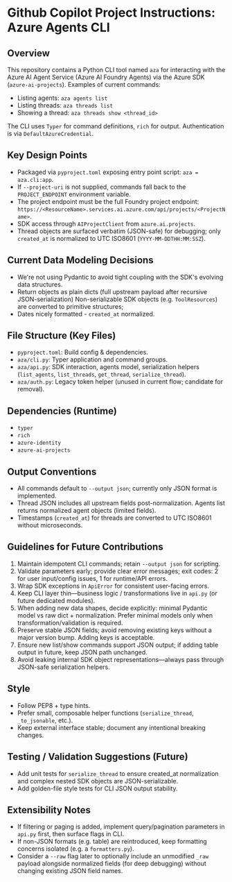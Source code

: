 # Github Copilot Project Instructions: Azure Agents CLI

## Overview
This repository contains a Python CLI tool named `aza` for interacting with the Azure AI Agent Service (Azure AI Foundry Agents) via the Azure SDK (`azure-ai-projects`). Examples of current commands:
- Listing agents: `aza agents list`
- Listing threads: `aza threads list`
- Showing a thread: `aza threads show <thread_id>`

The CLI uses `Typer` for command definitions, `rich` for output. Authentication is via `DefaultAzureCredential`.

## Key Design Points
- Packaged via `pyproject.toml` exposing entry point script: `aza = aza.cli:app`.
- If `--project-uri` is not supplied, commands fall back to the `PROJECT_ENDPOINT` environment variable.
- The project endpoint must be the full Foundry project endpoint: `https://<ResourceName>.services.ai.azure.com/api/projects/<ProjectName>`.
- SDK access through `AIProjectClient` from `azure.ai.projects`.
- Thread objects are surfaced verbatim (JSON-safe) for debugging; only `created_at` is normalized to UTC ISO8601 (`YYYY-MM-DDTHH:MM:SSZ`).

## Current Data Modeling Decisions
- We're not using Pydantic to avoid tight coupling with the SDK's evolving data structures.
- Return objects as plain dicts (full upstream payload after recursive JSON-serialization) Non-serializable SDK objects (e.g. `ToolResources`) are converted to primitive structures; 
- Dates nicely formatted - `created_at` normalized.

## File Structure (Key Files)
- `pyproject.toml`: Build config & dependencies.
- `aza/cli.py`: Typer application and command groups.
- `aza/api.py`: SDK interaction, agents model, serialization helpers (`list_agents`, `list_threads`, `get_thread`, `serialize_thread`).
- `aza/auth.py`: Legacy token helper (unused in current flow; candidate for removal).

## Dependencies (Runtime)
- `typer`
- `rich`
- `azure-identity`
- `azure-ai-projects`

## Output Conventions
- All commands default to `--output json`; currently only JSON format is implemented.
- Thread JSON includes all upstream fields post-normalization. Agents list returns normalized agent objects (limited fields).
- Timestamps (`created_at`) for threads are converted to UTC ISO8601 without microseconds.

## Guidelines for Future Contributions
1. Maintain idempotent CLI commands; retain `--output json` for scripting.
2. Validate parameters early; provide clear error messages; exit codes: 2 for user input/config issues, 1 for runtime/API errors.
3. Wrap SDK exceptions in `ApiError` for consistent user-facing errors.
4. Keep CLI layer thin—business logic / transformations live in `api.py` (or future dedicated modules).
5. When adding new data shapes, decide explicitly: minimal Pydantic model vs raw dict + normalization. Prefer minimal models only when transformation/validation is required.
6. Preserve stable JSON fields; avoid removing existing keys without a major version bump. Adding keys is acceptable.
7. Ensure new list/show commands support JSON output; if adding table output in future, keep JSON path unchanged.
8. Avoid leaking internal SDK object representations—always pass through JSON-safe serialization helpers.

## Style
- Follow PEP8 + type hints.
- Prefer small, composable helper functions (`serialize_thread`, `_to_jsonable`, etc.).
- Keep external interface stable; document any intentional breaking changes.

## Testing / Validation Suggestions (Future)
- Add unit tests for `serialize_thread` to ensure created_at normalization and complex nested SDK objects are JSON-serializable.
- Add golden-file style tests for CLI JSON output stability.

## Extensibility Notes
- If filtering or paging is added, implement query/pagination parameters in `api.py` first, then surface flags in CLI.
- If non-JSON formats (e.g. table) are reintroduced, keep formatting concerns isolated (e.g. a `formatters.py`).
- Consider a `--raw` flag later to optionally include an unmodified `_raw` payload alongside normalized fields (for deep debugging) without changing existing JSON field names.